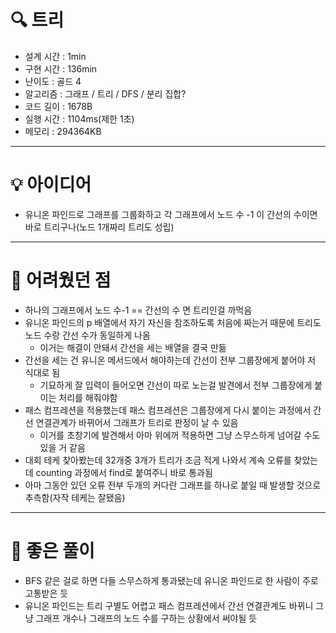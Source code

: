 # 🔍 트리
- 설계 시간 : 1min
- 구현 시간 : 136min
- 난이도 : 골드 4
- 알고리즘 : 그래프 / 트리 / DFS / 분리 집합?
- 코드 길이 : 1678B
- 실행 시간 : 1104ms(제한 1초)
- 메모리 : 294364KB

------------------------------

# 💡 아이디어

- 유니온 파인드로 그래프를 그룹화하고 각 그래프에서 노드 수 -1 이 간선의 수이면 바로 트리구나(노드 1개짜리 트리도 성립)

------------------------------

# 🧠 어려웠던 점

- 하나의 그래프에서 노드 수-1 == 간선의 수 면 트리인걸 까먹음
- 유니온 파인드의 p 배열에서 자기 자신을 참조하도록 처음에 짜는거 때문에 트리도 노드 수랑 간선 수가 동일하게 나옴
  - 이거는 해결이 안돼서 간선을 세는 배열을 결국 만듦
- 간선을 세는 건 유니온 메서드에서 해야하는데 간선이 전부 그룹장에게 붙어야 저 식대로 됨
  - 기묘하게 잘 입력이 들어오면 간선이 따로 노는걸 발견에서 전부 그룹장에게 붙이는 처리를 해줘야함
- 패스 컴프레션을 적용했는데 패스 컴프레션은 그룹장에게 다시 붙이는 과정에서 간선 연결관계가 바뀌어서 그래프가 트리로 판정이 날 수 있음
  - 이거를 초창기에 발견해서 아마 위에꺼 적용하면 그냥 스무스하게 넘어갈 수도 있을 거 같음
- 대회 테케 찾아봤는데 32개중 3개가 트리가 조금 적게 나와서 계속 오류를 찾았는데 counting 과정에서 find로 붙여주니 바로 통과됨
- 아마 그동안 있던 오류 전부 두개의 커다란 그래프를 하나로 붙일 때 발생할 것으로 추측함(자작 테케는 잘됐음)

------------------------------

# 🧐 좋은 풀이

- BFS 같은 걸로 하면 다들 스무스하게 통과됐는데 유니온 파인드로 한 사람이 주로 고통받은 듯
- 유니온 파인드는 트리 구별도 어렵고 패스 컴프레션에서 간선 연결관계도 바뀌니 그냥 그래프 개수나 그래프의 노드 수를 구하는 상황에서 써야될 듯
